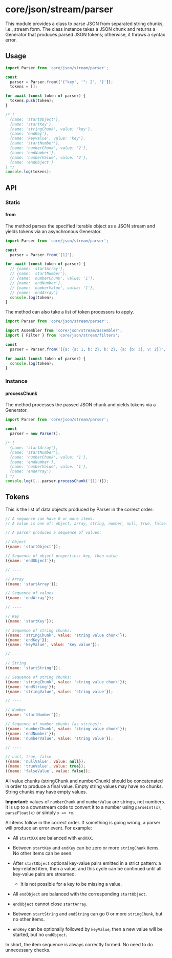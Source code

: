 # core/json/stream/parser

This module provides a class to parse JSON from separated string chunks, i.e., stream form.
The class instance takes a JSON chunk and returns a Generator that produces parsed JSON tokens; otherwise, it throws a syntax error.

## Usage

```js
import Parser from 'core/json/stream/parser';

const
  parser = Parser.from(['{"key', '": 2', '}']);
  tokens = [];

for await (const token of parser) {
  tokens.push(token);
}

/* [
  {name: 'startObject'},
  {name: 'startKey'},
  {name: 'stringChunk', value: 'key'},
  {name: 'endKey'},
  {name: 'keyValue', value: 'key'},
  {name: 'startNumber'},
  {name: 'numberChunk', value: '2'},
  {name: 'endNumber'},
  {name: 'numberValue', value: '2'},
  {name: 'endObject'}
] */
console.log(tokens);
```

## API

### Static

#### from

The method parses the specified iterable object as a JSON stream and yields tokens via an asynchronous Generator.

```js
import Parser from 'core/json/stream/parser';

const
  parser = Parser.from('[1]');

for await (const token of parser) {
  // {name: 'startArray'},
  // {name: 'startNumber'},
  // {name: 'numberChunk', value: '1'},
  // {name: 'endNumber'},
  // {name: 'numberValue', value: '1'},
  // {name: 'endArray'}
  console.log(token);
}
```

The method can also take a list of token processors to apply.

```js
import Parser from 'core/json/stream/parser';

import Assembler from 'core/json/stream/assembler';
import { Filter } from 'core/json/stream/filters';

const
  parser = Parser.from('[{a: {a: 1, b: 2}, b: 2}, {a: {b: 3}, v: 2}]', new Filter(/\d+\.a/), new Assembler());

for await (const token of parser) {
  console.log(token);
}
```

### Instance

#### processChunk

The method processes the passed JSON chunk and yields tokens via a Generator.

```js
import Parser from 'core/json/stream/parser';

const
  parser = new Parser();

/* [
  {name: 'startArray'},
  {name: 'startNumber'},
  {name: 'numberChunk', value: '1'},
  {name: 'endNumber'},
  {name: 'numberValue', value: '1'},
  {name: 'endArray'}
] */
console.log([...parser.processChunk('[1]')]);
```

## Tokens

This is the list of data objects produced by Parser in the correct order:

```js
// A sequence can have 0 or more items.
// A value is one of: object, array, string, number, null, true, false.

// A parser produces a sequence of values:

// Object
({name: 'startObject'});

// Sequence of object properties: key, then value
({name: 'endObject'});

// ----

// Array
({name: 'startArray'});

// Sequence of values
({name: 'endArray'});

// ----

// Key
({name: 'startKey'});

// Sequence of string chunks:
({name: 'stringChunk', value: 'string value chunk'});
({name: 'endKey'});
({name: 'keyValue', value: 'key value'});

// ----

// String
({name: 'startString'});

// Sequence of string chunks:
({name: 'stringChunk', value: 'string value chunk'});
({name: 'endString'});
({name: 'stringValue', value: 'string value'});

// ----

// Number
({name: 'startNumber'});

// Sequence of number chunks (as strings):
({name: 'numberChunk', value: 'string value chunk'});
({name: 'endNumber'});
({name: 'numberValue', value: 'string value'});

// ----

// null, true, false
({name: 'nullValue', value: null});
({name: 'trueValue', value: true});
({name: 'falseValue', value: false});
```

All value chunks (stringChunk and numberChunk) should be concatenated in order to produce a final value.
Empty string values may have no chunks. String chunks may have empty values.

**Important:** values of `numberChunk` and `numberValue` are strings, not numbers.
It is up to a downstream code to convert it to a number using `parseInt(x)`, `parseFloat(x)` or simply `x => +x`.

All items follow in the correct order. If something is going wrong, a parser will produce an error event. For example:

* All `startXXX` are balanced with `endXXX`.
* Between `startKey` and `endKey` can be zero or more `stringChunk` items. No other items can be seen.
* After `startObject` optional key-value pairs emitted in a strict pattern: a key-related item, then a value, and
  this cycle can be continued until all key-value pairs are streamed.
  * It is not possible for a key to be missing a value.

* All `endObject` are balanced with the corresponding `startObject`.
* `endObject` cannot close `startArray`.
* Between `startString` and `endString` can go 0 or more `stringChunk`, but no other items.
* `endKey` can be optionally followed by `keyValue`, then a new value will be started, but no `endObject`.

In short, the item sequence is always correctly formed. No need to do unnecessary checks.
